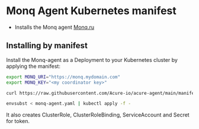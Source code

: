 # Monq Agent Kubernetes manifest
* Installs the Monq agent [Monq.ru](https://monq.ru)

## Installing by manifest
Install the Monq-agent as a Deployment to your Kubernetes cluster by applying the manifest:
```bash
export MONQ_URI="https://monq.mydomain.com"
export MONQ_KEY="<my coordinator key>"

curl https://raw.githubusercontent.com/Acure-io/acure-agent/main/manifests/acure-agent/acure-agent.yaml -o monq-agent.yaml 

envsubst < monq-agent.yaml | kubectl apply -f -
```
It also creates ClusterRole, ClusterRoleBinding, ServiceAccount and Secret for token.